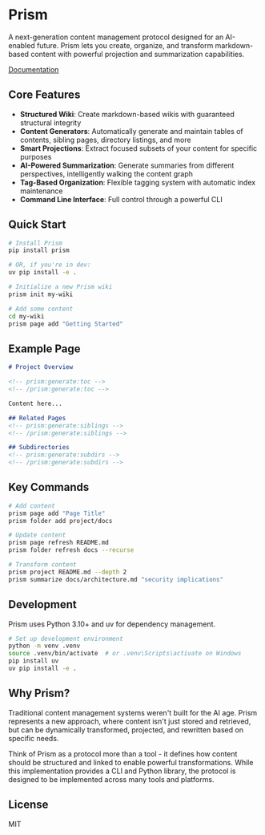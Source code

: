 # Prism

A next-generation content management protocol designed for an AI-enabled future. Prism lets you create, organize, and transform markdown-based content with powerful projection and summarization capabilities.

[Documentation](docs/README.md)

## Core Features

- **Structured Wiki**: Create markdown-based wikis with guaranteed structural integrity
- **Content Generators**: Automatically generate and maintain tables of contents, sibling pages, directory listings, and more
- **Smart Projections**: Extract focused subsets of your content for specific purposes
- **AI-Powered Summarization**: Generate summaries from different perspectives, intelligently walking the content graph
- **Tag-Based Organization**: Flexible tagging system with automatic index maintenance
- **Command Line Interface**: Full control through a powerful CLI

## Quick Start

```bash
# Install Prism
pip install prism

# OR, if you're in dev:
uv pip install -e .

# Initialize a new Prism wiki
prism init my-wiki

# Add some content
cd my-wiki
prism page add "Getting Started"
```

## Example Page

```markdown
# Project Overview

<!-- prism:generate:toc -->
<!-- /prism:generate:toc -->

Content here...

## Related Pages
<!-- prism:generate:siblings -->
<!-- /prism:generate:siblings -->

## Subdirectories
<!-- prism:generate:subdirs -->
<!-- /prism:generate:subdirs -->
```

## Key Commands

```bash
# Add content
prism page add "Page Title"
prism folder add project/docs

# Update content
prism page refresh README.md
prism folder refresh docs --recurse

# Transform content
prism project README.md --depth 2
prism summarize docs/architecture.md "security implications"
```

## Development

Prism uses Python 3.10+ and uv for dependency management.

```bash
# Set up development environment
python -m venv .venv
source .venv/bin/activate  # or .venv\Scripts\activate on Windows
pip install uv
uv pip install -e .
```

## Why Prism?

Traditional content management systems weren't built for the AI age. Prism represents a new approach, where content isn't just stored and retrieved, but can be dynamically transformed, projected, and rewritten based on specific needs.

Think of Prism as a protocol more than a tool - it defines how content should be structured and linked to enable powerful transformations. While this implementation provides a CLI and Python library, the protocol is designed to be implemented across many tools and platforms.

## License

MIT
